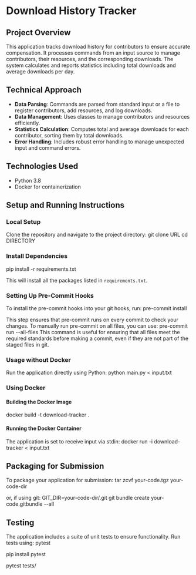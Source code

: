 # Download History Tracker

## Project Overview

This application tracks download history for contributors to ensure accurate compensation. It processes commands from an input source to manage contributors, their resources, and the corresponding downloads. The system calculates and reports statistics including total downloads and average downloads per day.

## Technical Approach

- **Data Parsing**: Commands are parsed from standard input or a file to register contributors, add resources, and log downloads.
- **Data Management**: Uses classes to manage contributors and resources efficiently.
- **Statistics Calculation**: Computes total and average downloads for each contributor, sorting them by total downloads.
- **Error Handling**: Includes robust error handling to manage unexpected input and command errors.

## Technologies Used

- Python 3.8
- Docker for containerization

## Setup and Running Instructions

### Local Setup

Clone the repository and navigate to the project directory:
git clone URL
cd DIRECTORY

### Install Dependencies

pip install -r requirements.txt

This will install all the packages listed in `requirements.txt`.

### Setting Up Pre-Commit Hooks

To install the pre-commit hooks into your git hooks, run:
pre-commit install

This step ensures that pre-commit runs on every commit to check your changes. To manually run pre-commit on all files, you can use:
pre-commit run --all-files
This command is useful for ensuring that all files meet the required standards before making a commit, even if they are not part of the staged files in git.

### Usage without Docker

Run the application directly using Python:
python main.py < input.txt

### Using Docker

#### Building the Docker Image

docker build -t download-tracker .

#### Running the Docker Container

The application is set to receive input via stdin:
docker run -i download-tracker < input.txt

## Packaging for Submission

To package your application for submission:
tar zcvf your-code.tgz your-code-dir

or, if using git:
GIT_DIR=your-code-dir/.git git bundle create your-code.gitbundle --all

## Testing

The application includes a suite of unit tests to ensure functionality. Run tests using:
pytest

pip install pytest

pytest tests/
